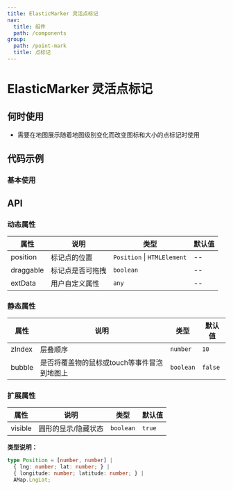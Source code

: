 ```yaml
---
title: ElasticMarker 灵活点标记
nav:
  title: 组件
  path: /components
group:
  path: /point-mark
  title: 点标记
---
```


# ElasticMarker 灵活点标记

## 何时使用

- 需要在地图展示随着地图级别变化而改变图标和大小的点标记时使用

## 代码示例

### 基本使用

<code src="./demo/demo-01.tsx"></code>

## API

### 动态属性

| 属性 |说明|类型|默认值|
|-----|----|----|----|
|position| 标记点的位置 | `Position` \| `HTMLElement` | -- |
|draggable| 标记点是否可拖拽 | `boolean` | -- |
|extData| 用户自定义属性 | `any` | -- |

### 静态属性

| 属性 |说明|类型|默认值|
|-----|----|----|----|
|zIndex| 层叠顺序 | `number` | `10` |
|bubble| 是否将覆盖物的鼠标或touch等事件冒泡到地图上 | `boolean` | `false` |

### 扩展属性

| 属性 |说明|类型|默认值|
|-----|----|----|----|
|visible| 圆形的显示/隐藏状态 | `boolean` | `true` |

**类型说明：**

```ts
type Position = [number, number] | 
  { lng: number; lat: number; } | 
  { longitude: number; latitude: number; } |
  AMap.LngLat;
```
